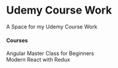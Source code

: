 # Udemy Course Work
A Space for my Udemy Course Work

#### Courses
Angular Master Class for Beginners  
Modern React with Redux  

